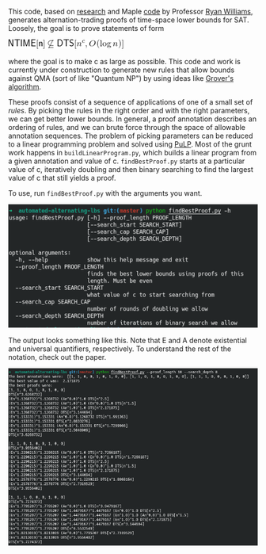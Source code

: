 This code, based on [research](http://www.cs.cmu.edu/~ryanw/automated-lbs.pdf) and Maple [code](http://www.cs.cmu.edu/~ryanw/LB.txt) by Professor [Ryan Williams](https://people.csail.mit.edu/rrw/), generates alternation-trading proofs of time-space lower bounds for SAT. Loosely, the goal is to prove statements of form 


![NPDTS Equation](https://github.com/abhijit-mudigonda/automated-alternating-lbs/blob/master/images/npdts_eqn.gif)


where the goal is to make c as large as possible. This code and work is currently under construction to generate new rules that allow bounds against QMA (sort of like "Quantum NP") by using ideas like [Grover's algorithm](https://en.wikipedia.org/wiki/Grover's_algorithm).  


These proofs consist of a sequence of applications of one of a small set of *rules*. By picking the rules in the right order and with the right parameters, we can get better lower bounds. In general, a proof annotation describes an ordering of rules, and we can brute force through the space of allowable annotation sequences. The problem of picking parameters can be reduced to a linear programming problem and solved using [PuLP](https://pypi.org/project/PuLP/). Most of the grunt work happens in `buildLinearProgram.py`, which builds a linear program from a given annotation and value of c. `findBestProof.py` starts at a particular value of c, iteratively doubling and then binary searching to find the largest value of c that still yields a proof. 


To use, run `findBestProof.py` with the arguments you want. 

![Arguments](https://github.com/abhijit-mudigonda/automated-alternating-lbs/blob/master/images/example_input.png)


The output looks something like this. Note that E and A denote existential and universal quantifiers, respectively. To understand the rest of the notation, check out the paper. 


![Output](https://github.com/abhijit-mudigonda/automated-alternating-lbs/blob/master/images/example_output.png)


